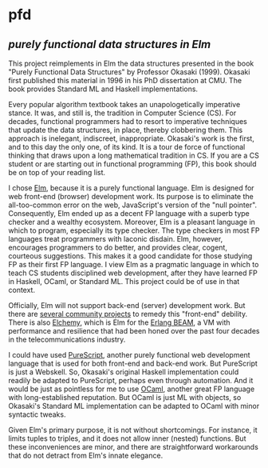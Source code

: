 # pfd
## *purely functional data structures in Elm*

This project reimplements in Elm the data structures presented in the book "Purely Functional Data Structures" by Professor Okasaki (1999). Okasaki first published this material in 1996 in his PhD dissertation at CMU. The book provides Standard ML and Haskell implementations.

Every popular algorithm textbook takes an unapologetically imperative stance. It was, and still is, the tradition in Computer Science (CS). For decades, functional programmers had to resort to imperative techniques that update the data structures, in place, thereby clobbering them. This approach is inelegant, indiscreet, inappropriate. Okasaki's work is the first, and to this day the only one, of its kind. It is a tour de force of functional thinking that draws upon a long mathematical tradition in CS. If you are a CS student or are starting out in functional programming (FP), this book should be on top of your reading list.

I chose [Elm](https://elm-lang.org), because it is a purely functional language. Elm is designed for web front-end (browser) development work. Its purpose is to eliminate the all-too-common error on the web, JavaScript's version of the "null pointer". Consequently, Elm ended up as a decent FP language with a superb type checker and a wealthy ecosystem. Moreover, Elm is a pleasant language in which to program, especially its type checker. The type checkers in most FP languages treat programmers with laconic disdain. Elm, however, encourages programmers to do better, and provides clear, cogent, courteous suggestions. This makes it a good candidate for those studying FP as their first FP language. I view Elm as a pragmatic language in which to teach CS students disciplined web development, after they have learned FP in Haskell, OCaml, or Standard ML. This project could be of use in that context.

Officially, Elm will not support back-end (server) development work. But there are [several community projects](https://discourse.elm-lang.org/t/how-to-write-backend-in-elm/4419) to remedy this "front-end" debility. There is also [Elchemy](https://wende.github.io/elchemy/), which is Elm for the [Erlang BEAM](https://www.erlang.org/blog/a-brief-beam-primer/), a VM with performance and resilience that had been honed over the past four decades in the telecommunications industry.

I could have used [PureScript](https://www.purescript.org), another purely functional web development language that is used for both front-end and back-end work. But PureScript is just a Webskell. So, Okasaki's original Haskell implementation could readily be adapted to PureScript, perhaps even through automation. And it would be just as pointless for me to use [OCaml](https://ocaml.org), another great FP language with long-established reputation. But OCaml is just ML with objects, so Okasaki's Standard ML implementation can be adapted to OCaml with minor syntactic tweaks.

Given Elm's primary purpose, it is not without shortcomings. For instance, it limits tuples to triples, and it does not allow inner (nested) functions. But these inconveniences are minor, and there are straightforward workarounds that do not detract from Elm's innate elegance.
